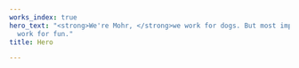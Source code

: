 ```yaml
---
works_index: true
hero_text: "<strong>We're Mohr, </strong>we work for dogs. But most importantly, we
  work for fun."
title: Hero

---
```

<Hero :text="$page.frontmatter.hero_text" />
<WorksList />
